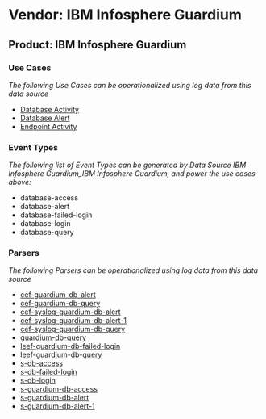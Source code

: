 Vendor: IBM Infosphere Guardium
===============================
Product: IBM Infosphere Guardium
--------------------------------

### Use Cases

_The following Use Cases can be operationalized using log data from this data source_

* [Database Activity](../UseCases/usecase_database_activity.md)
* [Database Alert](../UseCases/usecase_database_alert.md)
* [Endpoint Activity](../UseCases/usecase_endpoint_activity.md)


### Event Types

_The following list of Event Types can be generated by Data Source IBM Infosphere Guardium_IBM Infosphere Guardium, and power the use cases above:_

- database-access
- database-alert
- database-failed-login
- database-login
- database-query


### Parsers

_The following Parsers can be operationalized using log data from this data source_

* [cef-guardium-db-alert](../Parsers/parserContent_cef-guardium-db-alert.md)
* [cef-guardium-db-query](../Parsers/parserContent_cef-guardium-db-query.md)
* [cef-syslog-guardium-db-alert](../Parsers/parserContent_cef-syslog-guardium-db-alert.md)
* [cef-syslog-guardium-db-alert-1](../Parsers/parserContent_cef-syslog-guardium-db-alert-1.md)
* [cef-syslog-guardium-db-query](../Parsers/parserContent_cef-syslog-guardium-db-query.md)
* [guardium-db-query](../Parsers/parserContent_guardium-db-query.md)
* [leef-guardium-db-failed-login](../Parsers/parserContent_leef-guardium-db-failed-login.md)
* [leef-guardium-db-query](../Parsers/parserContent_leef-guardium-db-query.md)
* [s-db-access](../Parsers/parserContent_s-db-access.md)
* [s-db-failed-login](../Parsers/parserContent_s-db-failed-login.md)
* [s-db-login](../Parsers/parserContent_s-db-login.md)
* [s-guardium-db-access](../Parsers/parserContent_s-guardium-db-access.md)
* [s-guardium-db-alert](../Parsers/parserContent_s-guardium-db-alert.md)
* [s-guardium-db-alert-1](../Parsers/parserContent_s-guardium-db-alert-1.md)
